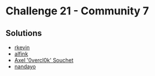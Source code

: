 # Challenge 21 - Community 7

## Solutions

* [rkevin](rkevin/exp.py)
* [alfink](alfink/exploit.py)
* [Axel '0vercl0k' Souchet](0vercl0k/pwn21.py)
* [nandayo](nandayo/solve.py)
